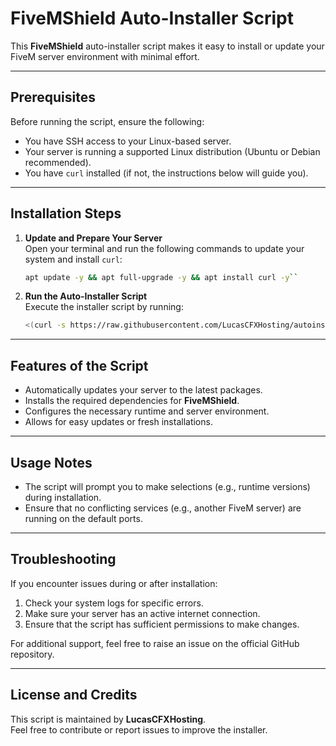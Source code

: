 
# FiveMShield Auto-Installer Script

This **FiveMShield** auto-installer script makes it easy to install or update your FiveM server environment with minimal effort.

---

## **Prerequisites**

Before running the script, ensure the following:

- You have SSH access to your Linux-based server.
- Your server is running a supported Linux distribution (Ubuntu or Debian recommended).
- You have `curl` installed (if not, the instructions below will guide you).

---

## **Installation Steps**

1. **Update and Prepare Your Server**  
   Open your terminal and run the following commands to update your system and install `curl`:
   ```bash
   apt update -y && apt full-upgrade -y && apt install curl -y`` 

2.  **Run the Auto-Installer Script**  
    Execute the installer script by running:
    
    ```bash
    <(curl -s https://raw.githubusercontent.com/LucasCFXHosting/autoinstall-fivem/refs/heads/main/setup.sh)`` 
    

----------

## **Features of the Script**

-   Automatically updates your server to the latest packages.
-   Installs the required dependencies for **FiveMShield**.
-   Configures the necessary runtime and server environment.
-   Allows for easy updates or fresh installations.

----------

## **Usage Notes**

-   The script will prompt you to make selections (e.g., runtime versions) during installation.
-   Ensure that no conflicting services (e.g., another FiveM server) are running on the default ports.

----------

## **Troubleshooting**

If you encounter issues during or after installation:

1.  Check your system logs for specific errors.
2.  Make sure your server has an active internet connection.
3.  Ensure that the script has sufficient permissions to make changes.

For additional support, feel free to raise an issue on the official GitHub repository.

----------

## **License and Credits**

This script is maintained by **LucasCFXHosting**.  
Feel free to contribute or report issues to improve the installer.
